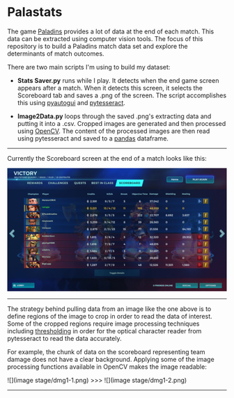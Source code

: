 # Palastats

The game [Paladins](https://www.paladins.com/) provides a lot of data at the end of each match. This data can be extracted using computer vision tools. The focus of this repository is to build a Paladins match data set and explore the determinants of match outcomes.

There are two main scripts I'm using to build my dataset:

* **Stats Saver.py** runs while I play. It detects when the end game screen appears after a match. When it detects this screen, it selects the Scoreboard tab and saves a .png of the screen. The script accomplishes this using [pyautogui](http://pyautogui.readthedocs.io/en/latest/index.html) and [pytesseract](https://github.com/madmaze/pytesseract).

* **Image2Data.py** loops through the saved .png's extracting data and putting it into a .csv. Cropped images are generated and then processed using [OpenCV](http://opencv-python-tutroals.readthedocs.io/en/latest/py_tutorials/py_tutorials.html). The content of the processed images are then read using pytesseract and saved to a [pandas](https://pandas.pydata.org/pandas-docs/stable/) dataframe. 

---

Currently the Scoreboard screen at the end of a match looks like this:

![](saved/20180622%20160110.png)

---

The strategy behind pulling data from an image like the one above is to define regions of the image to crop in order to read the data of interest. Some of the cropped regions require image processing techniques including [thresholding](https://docs.opencv.org/3.4/d7/d4d/tutorial_py_thresholding.html) in order for the optical character reader from pytesseract to read the data accurately. 

For example, the chunk of data on the scoreboard representing team damage does not have a clear background. Applying some of the image processing functions available in OpenCV makes the image readable:

![](image stage/dmg1-1.png) >>> ![](image stage/dmg1-2.png)

---